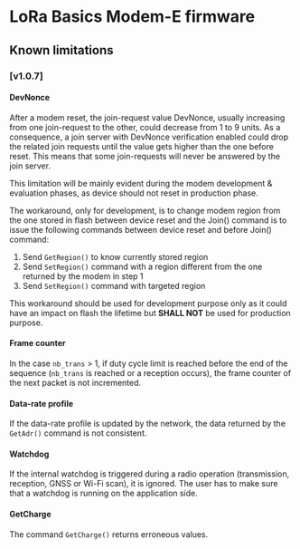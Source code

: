 # LoRa Basics Modem-E firmware

## Known limitations

### [v1.0.7]

#### DevNonce

After a modem reset, the join-request value DevNonce, usually increasing from one join-request to the other, could decrease from 1 to 9 units. As a consequence, a join server with DevNonce verification enabled could drop the related join requests until the value gets higher than the one before reset. This means that some join-requests will never be answered by the join server.

This limitation will be mainly evident during the modem development & evaluation phases, as device should not reset in production phase.

The workaround, only for development, is to change modem region from the one stored in flash between device reset and the Join() command is to issue the following commands between device reset and before Join() command:
1. Send `GetRegion()` to know currently stored region
1. Send `SetRegion()` command with a region different from the one returned by the modem in step 1
1. Send `SetRegion()` command with targeted region

This workaround should be used for development purpose only as it could have an impact on flash the lifetime but  **SHALL NOT** be used for production purpose.

#### Frame counter

In the case `nb_trans` > 1, if duty cycle limit is reached before the end of the sequence (`nb_trans` is reached or a reception occurs), the frame counter of the next packet is not incremented.

#### Data-rate profile

If the data-rate profile is updated by the network, the data returned by the `GetAdr()` command is not consistent.

#### Watchdog

If the internal watchdog is triggered during a radio operation (transmission, reception, GNSS or Wi-Fi scan), it is ignored. The user has to make sure that a watchdog is running on the application side.

#### GetCharge

The command `GetCharge()` returns erroneous values.
